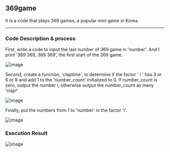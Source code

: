 ## 369game
It is a code that plays 369 games, a popular mini game in Korea.

---
### Code Description & process
First, write a code to input the last number of 369 game in 'number'. And I print '369 369, 369 369', the first start of the 369 game.

![image](https://user-images.githubusercontent.com/79324847/109372795-d241a880-78ee-11eb-8406-9bba729ddd5e.png)

Second, create a function, 'claptime', to determine if the factor ' i '  has 3 or 6 or 9 and add 1 to the 'number_count' initialized to 0. 
If number_count is zero, output the number i, otherwise output the number_count as many 'clap!'

![image](https://user-images.githubusercontent.com/79324847/109376406-92d38600-7907-11eb-9fd6-b81ece8abd91.png)

Finally, put the numbers from 1 to 'number' in the factor 'i'.

![image](https://user-images.githubusercontent.com/79324847/109376461-f067d280-7907-11eb-855e-4b3509a08c42.png)

### Execution Result

![image](https://user-images.githubusercontent.com/79324847/109376449-da5a1200-7907-11eb-81b9-e57d8a5c6c3a.png)
